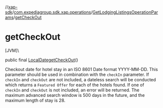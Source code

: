 //[xap-sdk](../../../index.md)/[com.expediagroup.sdk.xap.operations](../index.md)/[GetLodgingListingsOperationParams](index.md)/[getCheckOut](get-check-out.md)

# getCheckOut

[JVM]\

public final [LocalDate](https://docs.oracle.com/javase/8/docs/api/java/time/LocalDate.html)[getCheckOut](get-check-out.md)()

Checkout date for hotel stay in an ISO 8601 Date format YYYY-MM-DD.  This parameter should be used in combination with the `checkIn` parameter.  If `checkIn` and `checkOut` are not included, a dateless search will be conducted which returns a `Featured Offer` for each of the hotels found.  If one of `checkIn` and `checkOut` is not included, an error will be returned.  The maximum advanced search window is 500 days in the future, and the maximum length of stay is 28.
